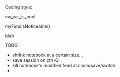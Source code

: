 
Coding style:

 my_var_is_cool

 myFuncIsNoticeable()

 bleh

TODO

- shrink notebook at a certain size...
- save session on ctrl-Q
- kill notebook's modified feed at close/save/switch
-